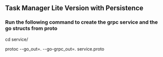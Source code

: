 ## Task Manager Lite Version with Persistence

### Run the following command to create the grpc service and the go structs from proto
cd service/


protoc --go_out=. --go-grpc_out=. service.proto